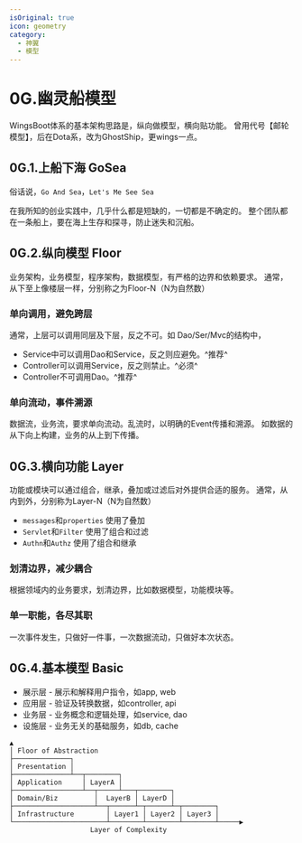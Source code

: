 ```yaml
---
isOriginal: true
icon: geometry
category:
  - 神翼
  - 模型
---
```


# 0G.幽灵船模型

WingsBoot体系的基本架构思路是，纵向做模型，横向贴功能。
曾用代号【邮轮模型】，后在Dota系，改为GhostShip，更wings一点。

## 0G.1.上船下海 GoSea

俗话说，`Go And Sea`，`Let's Me See Sea`

在我所知的创业实践中，几乎什么都是短缺的，一切都是不确定的。
整个团队都在一条船上，要在海上生存和探寻，防止迷失和沉船。

## 0G.2.纵向模型 Floor

业务架构，业务模型，程序架构，数据模型，有严格的边界和依赖要求。
通常，从下至上像楼层一样，分别称之为Floor-N（N为自然数）

### 单向调用，避免跨层

通常，上层可以调用同层及下层，反之不可。如 Dao/Ser/Mvc的结构中，

* Service中可以调用Dao和Service，反之则应避免。^推荐^
* Controller可以调用Service，反之则禁止。^必须^
* Controller不可调用Dao。^推荐^

### 单向流动，事件溯源

数据流，业务流，要求单向流动。乱流时，以明确的Event传播和溯源。
如数据的从下向上构建，业务的从上到下传播。

## 0G.3.横向功能 Layer

功能或模块可以通过组合，继承，叠加或过滤后对外提供合适的服务。
通常，从内到外，分别称为Layer-N（N为自然数）

* `messages`和`properties` 使用了叠加
* `Servlet`和`Filter` 使用了组合和过滤
* `Authn`和`Authz` 使用了组合和继承

### 划清边界，减少耦合

根据领域内的业务要求，划清边界，比如数据模型，功能模块等。

### 单一职能，各尽其职

一次事件发生，只做好一件事，一次数据流动，只做好本次状态。

## 0G.4.基本模型 Basic

* 展示层 - 展示和解释用户指令，如app, web
* 应用层 - 验证及转换数据，如controller, api
* 业务层 - 业务概念和逻辑处理，如service, dao
* 设施层 - 业务无关的基础服务，如db, cache

```text
▲ 
│ Floor of Abstraction
├──────────────┐
│ Presentation │
├──────────────┴──┬────────┐
│ Application     │ LayerA │
├─────────────────┴──┬─────┴───┬────────┐
│ Domain/Biz         │  LayerB │ LayerD │
├────────────────────┴──┬──────┴─┬──────┴─┬────────┐
│ Infrastructure        │ Layer1 │ Layer2 │ Layer3 │
└───────────────────────┴────────┴────────┴────────┴─────▶
                    Layer of Complexity
```
